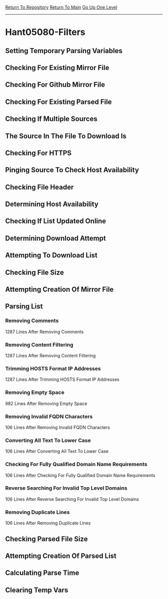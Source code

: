 [Return To Repository](https://github.com/deathbybandaid/piholeparser/)
[Return To Main](https://github.com/deathbybandaid/piholeparser/blob/master/RecentRunLogs/Mainlog.md)
[Go Up One Level](https://github.com/deathbybandaid/piholeparser/blob/master/RecentRunLogs/TopLevelScripts/30-Processing-Blacklists.md)
____________________________________
# Hant05080-Filters
## Setting Temporary Parsing Variables
## Checking For Existing Mirror File
## Checking For Github Mirror File
## Checking For Existing Parsed File
## Checking If Multiple Sources
## The Source In The File To Download Is
## Checking For HTTPS
## Pinging Source To Check Host Availability
## Checking File Header
## Determining Host Availability
## Checking If List Updated Online
## Determining Download Attempt
## Attempting To Download List
## Checking File Size
## Attempting Creation Of Mirror File
## Parsing List
### Removing Comments
1287 Lines After Removing Comments
### Removing Content Filtering
1287 Lines After Removing Content Filtering
### Trimming HOSTS Format IP Addresses
1287 Lines After Trimming HOSTS Format IP Addresses
### Removing Empty Space
982 Lines After Removing Empty Space
### Removing Invalid FQDN Characters
106 Lines After Removing Invalid FQDN Characters
### Converting All Text To Lower Case
106 Lines After Converting All Text To Lower Case
### Checking For Fully Qualified Domain Name Requirements
106 Lines After Checking For Fully Qualified Domain Name Requirements
### Reverse Searching For Invalid Top Level Domains
106 Lines After Reverse Searching For Invalid Top Level Domains
### Removing Duplicate Lines
106 Lines After Removing Duplicate Lines
## Checking Parsed File Size
## Attempting Creation Of Parsed List
## Calculating Parse Time
## Clearing Temp Vars
